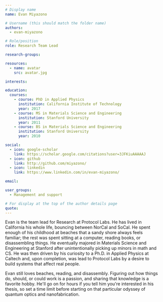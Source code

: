 ```yaml
---
# Display name
name: Evan Miyazono

# Username (this should match the folder name)
authors:
  - evan-miyazono

# Role/position
role: Research Team Lead

research-groups:

resources:
  - name: avatar
    src: avatar.jpg

interests:

education:
  courses:
    - course: PhD in Applied Physics
      institution: California Institute of Technology
      year: 2017
    - course: MS in Materials Science and Engineering
      institution: Stanford University
      year: 2011
    - course: BS in Materials Science and Engineering
      institution: Stanford University
      year: 2010

social:
  - icon: google-scholar
    link: https://scholar.google.com/citations?user=3JFKiuAAAAAJ
  - icon: github
    link: http://github.com/miyazono/
  - icon: linkedin
    link: https://www.linkedin.com/in/evan-miyazono/

email:

user_groups:
  - Management and support

# For display at the top of the author details page
quote:
---
```


Evan is the team lead for Research at Protocol Labs.  He has lived in California his whole life, bouncing between NorCal and SoCal. He spent enough of his childhood at beaches that a sandy shore always feels familiar; the rest was spent sitting at a computer, reading books, or disassembling things. He eventually majored in Materials Science and Engineering at Stanford after unintentionally picking up minors in math and CS. He was then driven by his curiosity to a Ph.D. in Applied Physics at Caltech and, upon completion, was lead to Protocol Labs by a desire to build systems that affect real people.

Evan still loves beaches, reading, and disassembly. Figuring out how things do, should, or could work is a passion, and sharing that knowledge is a favorite hobby. He'll go on for hours if you tell him you're interested in his thesis, so set a time limit before starting on that particular odyssey of quantum optics and nanofabrication.
